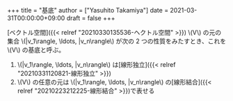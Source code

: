 +++
title = "基底"
author = ["Yasuhito Takamiya"]
date = 2021-03-31T00:00:00+09:00
draft = false
+++

[ベクトル空間]({{< relref "20210330135536-ヘクトル空間" >}}) \\(V\\) の元の集合 \\(|v\_1\rangle, \ldots, |v\_n\rangle\\) が次の 2 つの性質をみたすとき、これを \\(V\\) の基底と呼ぶ。

1.  \\(|v\_1\rangle, \ldots, |v\_n\rangle\\) は[線形独立]({{< relref "20210331120821-線形独立" >}})
2.  \\(V\\) の任意の元は \\(|v\_1\rangle, \ldots, |v\_n\rangle\\) の[線形結合]({{< relref "20210223212225-線形結合" >}})で表せる
